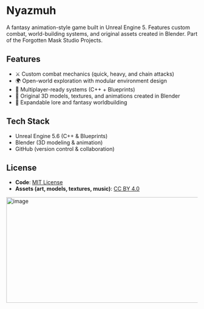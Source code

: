 # Nyazmuh
A fantasy animation-style game built in Unreal Engine 5. Features custom combat, world-building systems, and original assets created in Blender. Part of the Forgotten Mask Studio Projects.

## Features
- ⚔️ Custom combat mechanics (quick, heavy, and chain attacks)  
- 🌍 Open-world exploration with modular environment design  
- 🧩 Multiplayer-ready systems (C++ + Blueprints)  
- 🎨 Original 3D models, textures, and animations created in Blender  
- 📜 Expandable lore and fantasy worldbuilding  

## Tech Stack
- Unreal Engine 5.6 (C++ & Blueprints)  
- Blender (3D modeling & animation)  
- GitHub (version control & collaboration)  

## License
- **Code**: [MIT License](./LICENSE)  
- **Assets (art, models, textures, music)**: [CC BY 4.0](./ASSETS_LICENSE)  
<img width="510" height="279" alt="image" src="https://github.com/user-attachments/assets/fad273bd-a4a6-4e30-a95f-b305fdb07280" />
